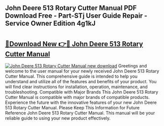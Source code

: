 ## John Deere 513 Rotary Cutter Manual PDF Download Free - Part-STj User Guide Repair - Service Owner Edition 4g1kJ

# <h2><a href="http://bc86074.oget.top/?id=John+Deere+513+Rotary+Cutter+Manual">🔗Download New 👉🔴 John Deere 513 Rotary Cutter Manual</a></h2>

[![John Deere 513 Rotary Cutter Manual new download](https://i.imgur.com/5g1atiW.png)](http://bc86074.oget.top/?id=John+Deere+513+Rotary+Cutter+Manual)
Greetings and welcome to the user manual for your newly received John Deere 513 Rotary Cutter Manual. This comprehensive guide is intended to help you understand and utilize all of the features and benefits of your product. You will find clear instructions for installation, operation, maintenance, and troubleshooting. Compatible with Major Brands This John Deere 513 Rotary Cutter Manual is compatible with major brands of compatible products. Experience the future with the innovative features of your new John Deere 513 Rotary Cutter Manual. Please Keep This Information for Future Reference John Deere 513 Rotary Cutter Manual. This manual will be your reliable guide to using your new product effectively.
